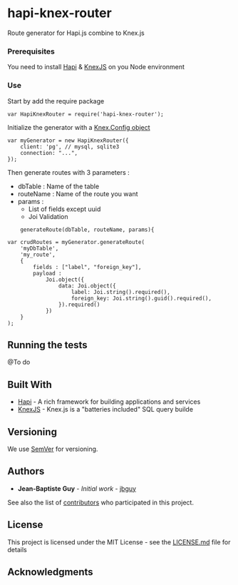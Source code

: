 # hapi-knex-router

Route generator for Hapi.js combine to Knex.js

### Prerequisites

You need to install [Hapi](https://hapijs.com/) & [KnexJS](http://knexjs.org/) on you Node environment

### Use

Start by add the require package

```
var HapiKnexRouter = require('hapi-knex-router');
```

Initialize the generator with a [Knex.Config object](http://knexjs.org/#Installation-client)

```
var myGenerator = new HapiKnexRouter({
    client: 'pg', // mysql, sqlite3
    connection: "...",
});
```

Then generate routes with 3 parameters :
* dbTable : Name of the table
* routeName : Name of the route you want
* params : 
    * List of fields except uuid 
    * Joi Validation
    
```
    generateRoute(dbTable, routeName, params){
```

```
var crudRoutes = myGenerator.generateRoute(
    'myDbTable', 
    'my_route', 
    {
        fields : ["label", "foreign_key"],
        payload : 
            Joi.object({ 
                data: Joi.object({
                    label: Joi.string().required(),
                    foreign_key: Joi.string().guid().required(),
                }).required()
            })
    }
);
```

## Running the tests

@To do


## Built With

* [Hapi](https://hapijs.com/) - A rich framework for building applications and services
* [KnexJS](http://knexjs.org/) - Knex.js is a "batteries included" SQL query builde

## Versioning

We use [SemVer](http://semver.org/) for versioning. 

## Authors

* **Jean-Baptiste Guy** - *Initial work* - [jbguy](https://github.com/jbguy)

See also the list of [contributors](https://github.com/jbguy/hapi-knex-router/contributors) who participated in this project.

## License

This project is licensed under the MIT License - see the [LICENSE.md](LICENSE.md) file for details

## Acknowledgments

